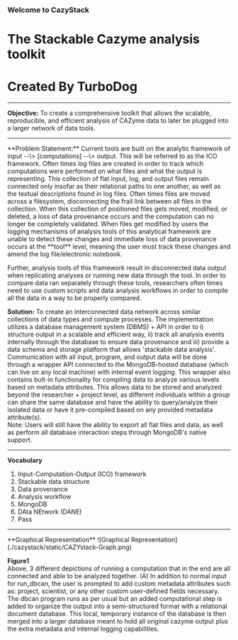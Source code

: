 ### Welcome to CazyStack
# The Stackable Cazyme analysis toolkit
# Created By TurboDog
<hr/>

**Objective:** To create a comprehensive toolkit that allows the scalable, reproducible, and efficient analysis of CAZyme data to later be plugged into a larger network of data tools. 
<hr/>
**Problem Statement:** Current tools are built on the analytic framework of input --\> [computations] --\> output. This will be referred to as the ICO framework. Often times log files are created in order to track which computations were performed on what files and what the output is representing. This collection of flat input, log, and output files remain connected only insofar as their relational paths to one another, as well as the textual descriptions found in log files. Often times files are moved across a filesystem, disconnecting the frail link between all files in the collection. When this collection of positioned files gets moved, modified, or deleted, a loss of data provenance occurs and the computation can no longer be completely validated. When files get modified by users the logging mechanisms of analysis tools of this analytical framework are unable to detect these changes and immediate loss of data provenance occurs at the **tool** level, meaning the user must track these changes and amend the log file/electronic notebook.  

Further, analysis tools of this framework result in disconnected data output when replicating analyses or running new data through the tool. In order to compare data ran separately through these tools, researchers often times need to use custom scripts and data analysis workflows in order to compile all the data in a way to be properly compared.   

**Solution:**  To create an interconnected data network across similar collections of data types and compute processes. The implementation utilizes a database management system (DBMS) + API in order to i) structure output in a scalable and efficient way, ii) track all analysis events internally through the database to ensure data provenance and iii) provide a data schema and storage platform that allows 'stackable data analysis'. Communication with all input, program, and output data will be done through a wrapper API connected to the MongoDB-hosted database (which can live on any local machine) with internal event logging. This wrapper also contains bult-in functionality for compiling data to analyze various levels based on metadata attributes. This allows data to be stored and analyzed beyond the researcher + project level, as different individuals within a group can share the same database and have the ability to query/analyze their isolated data or have it pre-compiled based on any provided metadata attribute(s).  
Note: Users will still have the ability to export all flat files and data, as well as perform all database interaction steps through MongoDB's native support.
<hr/>


**Vocabulary**  
1. Input-Computation-Output (ICO) framework  
2. Stackable data structure  
3. Data provenance  
4. Analysis workflow  
5. MongoDB  
6. DAta NEtwork (DANE)  
7. Pass  

<hr/>
**Graphical Representation**  
![Graphical Representation](./cazystack/static/CAZYstack-Graph.png)  

**Figure1**  
Above, 3 different depictions of running a computation that in the end are all connected and able to be analyzed together. (A) In addition to normal input for run_dbcan, the user is prompted to add custom metadata attributes such as: project, scientist, or any other custom user-defined fields necessary. The dbcan program runs as per usual but an added computational step is added to organize the output into a semi-structured format with a relational document database. This local, temporary instance of the database is then merged into a larger database meant to hold all original cazyme output plus the extra metadata and internal logging capabilities. 